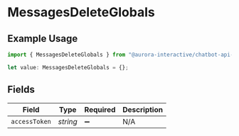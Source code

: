# MessagesDeleteGlobals

## Example Usage

```typescript
import { MessagesDeleteGlobals } from "@aurora-interactive/chatbot-api-sdk/models/operations";

let value: MessagesDeleteGlobals = {};
```

## Fields

| Field              | Type               | Required           | Description        |
| ------------------ | ------------------ | ------------------ | ------------------ |
| `accessToken`      | *string*           | :heavy_minus_sign: | N/A                |